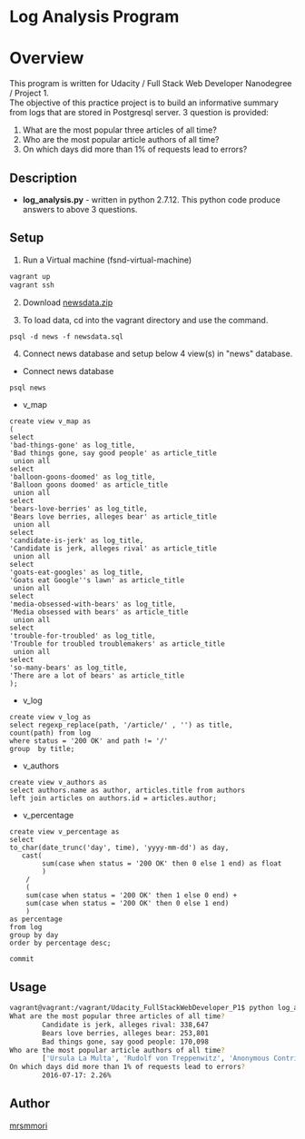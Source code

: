 
Log Analysis Program
====

# Overview
This program is written for Udacity / Full Stack Web Developer Nanodegree / Project 1.  
The objective of this practice project is to build an informative summary from logs that are stored in Postgresql server. 
3 question is provided:
1. What are the most popular three articles of all time?
2. Who are the most popular article authors of all time?
3. On which days did more than 1% of requests lead to errors?


## Description
- **log_analysis.py** - written in python 2.7.12. This python code produce answers to above 3 questions.


## Setup

1. Run a Virtual machine (fsnd-virtual-machine)

``` bash
vagrant up
vagrant ssh
```

2. Download <a href="https://d17h27t6h515a5.cloudfront.net/topher/2016/August/57b5f748_newsdata/newsdata.zip">newsdata.zip</a>

3. To load data, cd into the vagrant directory and use the command.

```
psql -d news -f newsdata.sql
```

4. Connect news database and setup below 4 view(s) in "news" database.

- Connect news database
```bash
psql news

```
- v_map
```
create view v_map as
(
select 
'bad-things-gone' as log_title, 
'Bad things gone, say good people' as article_title
 union all 
select 
'balloon-goons-doomed' as log_title, 
'Balloon goons doomed' as article_title
 union all  
select 
'bears-love-berries' as log_title, 
'Bears love berries, alleges bear' as article_title
 union all 
select 
'candidate-is-jerk' as log_title, 
'Candidate is jerk, alleges rival' as article_title
 union all 
select 
'goats-eat-googles' as log_title, 
'Goats eat Google''s lawn' as article_title
 union all  
select 
'media-obsessed-with-bears' as log_title, 
'Media obsessed with bears' as article_title
 union all 
select 
'trouble-for-troubled' as log_title, 
'Trouble for troubled troublemakers' as article_title
 union all 
select 
'so-many-bears' as log_title, 
'There are a lot of bears' as article_title
);

```

- v_log  
```
create view v_log as 
select regexp_replace(path, '/article/' , '') as title, 
count(path) from log 
where status = '200 OK' and path != '/' 
group  by title;
```
- v_authors  
```
create view v_authors as 
select authors.name as author, articles.title from authors 
left join articles on authors.id = articles.author;  
```

- v_percentage  
```
create view v_percentage as 
select  
to_char(date_trunc('day', time), 'yyyy-mm-dd') as day, 
   cast(  
		sum(case when status = '200 OK' then 0 else 1 end) as float  
		)   
	/  
	(  
	sum(case when status = '200 OK' then 1 else 0 end) +  
	sum(case when status = '200 OK' then 0 else 1 end)  
	)   
as percentage  
from log  
group by day 
order by percentage desc;  
```
```
commit
```


## Usage

``` bash
vagrant@vagrant:/vagrant/Udacity_FullStackWebDeveloper_P1$ python log_analysis.py
What are the most popular three articles of all time?
        Candidate is jerk, alleges rival: 338,647
        Bears love berries, alleges bear: 253,801
        Bad things gone, say good people: 170,098
Who are the most popular article authors of all time?
        ['Ursula La Multa', 'Rudolf von Treppenwitz', 'Anonymous Contributor']
On which days did more than 1% of requests lead to errors?
        2016-07-17: 2.26%
```

## Author

[mrsmmori](https://github.com/mrsmmori)


